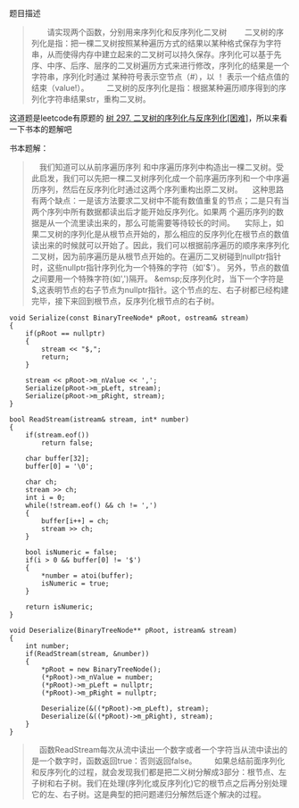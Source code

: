 题目描述
> &emsp;&emsp;请实现两个函数，分别用来序列化和反序列化二叉树
&emsp;&emsp;二叉树的序列化是指：把一棵二叉树按照某种遍历方式的结果以某种格式保存为字符串，从而使得内存中建立起来的二叉树可以持久保存。序列化可以基于先序、中序、后序、层序的二叉树遍历方式来进行修改，序列化的结果是一个字符串，序列化时通过 某种符号表示空节点（#），以 ！ 表示一个结点值的结束（value!）。
&emsp;&emsp;二叉树的反序列化是指：根据某种遍历顺序得到的序列化字符串结果str，重构二叉树。

这道题是leetcode有原题的 [树 297. 二叉树的序列化与反序列化[困难]](https://lixin-scut.github.io/post/shu-297-er-cha-shu-de-xu-lie-hua-yu-fan-xu-lie-hua-kun-nan/)，所以来看一下书本的题解吧

书本题解：
> &emsp;我们知道可以从前序遍历序列 和中序遍历序列中构造出一棵二叉树。受此启发，我们可以先把一棵二叉树序列化成一个前序遍历序列和一个中序遍历序列，然后在反序列化时通过这两个序列重构出原二叉树。
&emsp;这种思路有两个缺点：一是该方法要求二叉树中不能有数值重复的节点；二是只有当两个序列中所有数据都读出后才能开始反序列化。如果两 个遍历序列的数据是从一个流里读出来的，那么可能需要等待较长的时间。
&emsp;实际上，如果二叉树的序列化是从根节点开始的，那么相应的反序列化在根节点的数值读出来的时候就可以开始了。因此，我们可以根据前序遍历的顺序来序列化二叉树，因为前序遍历是从根节点开始的。在遍历二叉树碰到nullptr指针时，这些nullptr指针序列化为一个特殊的字符（如'$'）。 另外，节点的数值之间要用一个特殊字符(如',')隔开。
&emsp;反序列化时，当下一个字符是$,这表明节点的右子节点为nullptr指针。这个节点的左、右子树都已经构建完毕，接下来回到根节点，反序列化根节点的右子树。
```
void Serialize(const BinaryTreeNode* pRoot, ostream& stream)
{
    if(pRoot == nullptr)
    {
        stream << "$,";
        return;
    }

    stream << pRoot->m_nValue << ',';
    Serialize(pRoot->m_pLeft, stream);
    Serialize(pRoot->m_pRight, stream);
}

bool ReadStream(istream& stream, int* number)
{
    if(stream.eof())
        return false;

    char buffer[32];
    buffer[0] = '\0';

    char ch;
    stream >> ch;
    int i = 0;
    while(!stream.eof() && ch != ',')
    {
        buffer[i++] = ch;
        stream >> ch;
    }

    bool isNumeric = false;
    if(i > 0 && buffer[0] != '$')
    {
        *number = atoi(buffer);
        isNumeric = true;
    }

    return isNumeric;
}

void Deserialize(BinaryTreeNode** pRoot, istream& stream)
{
    int number;
    if(ReadStream(stream, &number))
    {
        *pRoot = new BinaryTreeNode();
        (*pRoot)->m_nValue = number;
        (*pRoot)->m_pLeft = nullptr;
        (*pRoot)->m_pRight = nullptr;

        Deserialize(&((*pRoot)->m_pLeft), stream);
        Deserialize(&((*pRoot)->m_pRight), stream);
    }
}
```
> &emsp;函数ReadStream每次从流中读出一个数字或者一个字符当从流中读出的是一个数字时，函数返回true：否则返回false。
> &emsp;&emsp;如果总结前面序列化和反序列化的过程，就会发现我们都是把二义树分解成3部分：根节点、左子树和右子树。我们在处理(序列化或反序列化)它的根节点之后再分别处理它的左、右子树。这是典型的把问题递归分解然后逐个解决的过程。


